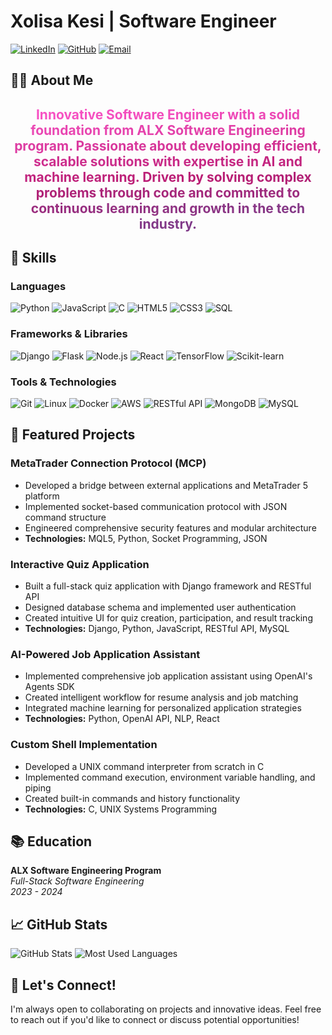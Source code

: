 # Xolisa Kesi | Software Engineer

[![LinkedIn](https://img.shields.io/badge/LinkedIn-Connect-blue)](https://www.linkedin.com/in/xolisa-kesi/)
[![GitHub](https://img.shields.io/badge/GitHub-Follow-181717?logo=github)](https://github.com/Xolisakesi)
[![Email](https://img.shields.io/badge/Email-Contact-red)](mailto:xolisakesi@gmail.com)

## 👨‍💻 About Me

<div align="center">
  <h2>
    <span style="background-image: linear-gradient(to right, #f953c6, #b91d73, #4a569d, #24c6dc, #514a9d, #b91d73, #f953c6); 
                 -webkit-background-clip: text;
                 background-clip: text;
                 color: transparent;
                 animation: rainbow_animation 6s ease-in-out infinite;
                 background-size: 400% 100%;">
      Innovative Software Engineer with a solid foundation from ALX Software Engineering program. Passionate about developing efficient, scalable solutions with expertise in AI and machine learning. Driven by solving complex problems through code and committed to continuous learning and growth in the tech industry.
    </span>
  </h2>
</div>

<style>
@keyframes rainbow_animation {
    0% { background-position: 0% 50% }
    50% { background-position: 100% 50% }
    100% { background-position: 0% 50% }
}
</style>

## 🔧 Skills

### Languages
![Python](https://img.shields.io/badge/Python-3776AB?style=flat&logo=python&logoColor=white)
![JavaScript](https://img.shields.io/badge/JavaScript-F7DF1E?style=flat&logo=javascript&logoColor=black)
![C](https://img.shields.io/badge/C-00599C?style=flat&logo=c&logoColor=white)
![HTML5](https://img.shields.io/badge/HTML5-E34F26?style=flat&logo=html5&logoColor=white)
![CSS3](https://img.shields.io/badge/CSS3-1572B6?style=flat&logo=css3&logoColor=white)
![SQL](https://img.shields.io/badge/SQL-4479A1?style=flat&logo=mysql&logoColor=white)

### Frameworks & Libraries
![Django](https://img.shields.io/badge/Django-092E20?style=flat&logo=django&logoColor=white)
![Flask](https://img.shields.io/badge/Flask-000000?style=flat&logo=flask&logoColor=white)
![Node.js](https://img.shields.io/badge/Node.js-339933?style=flat&logo=nodedotjs&logoColor=white)
![React](https://img.shields.io/badge/React-61DAFB?style=flat&logo=react&logoColor=black)
![TensorFlow](https://img.shields.io/badge/TensorFlow-FF6F00?style=flat&logo=tensorflow&logoColor=white)
![Scikit-learn](https://img.shields.io/badge/Scikit_Learn-F7931E?style=flat&logo=scikit-learn&logoColor=white)

### Tools & Technologies
![Git](https://img.shields.io/badge/Git-F05032?style=flat&logo=git&logoColor=white)
![Linux](https://img.shields.io/badge/Linux-FCC624?style=flat&logo=linux&logoColor=black)
![Docker](https://img.shields.io/badge/Docker-2496ED?style=flat&logo=docker&logoColor=white)
![AWS](https://img.shields.io/badge/AWS-232F3E?style=flat&logo=amazonaws&logoColor=white)
![RESTful API](https://img.shields.io/badge/RESTful_API-009688?style=flat&logo=fastapi&logoColor=white)
![MongoDB](https://img.shields.io/badge/MongoDB-47A248?style=flat&logo=mongodb&logoColor=white)
![MySQL](https://img.shields.io/badge/MySQL-4479A1?style=flat&logo=mysql&logoColor=white)

## 🚀 Featured Projects

### MetaTrader Connection Protocol (MCP)
- Developed a bridge between external applications and MetaTrader 5 platform
- Implemented socket-based communication protocol with JSON command structure
- Engineered comprehensive security features and modular architecture
- **Technologies:** MQL5, Python, Socket Programming, JSON

### Interactive Quiz Application
- Built a full-stack quiz application with Django framework and RESTful API
- Designed database schema and implemented user authentication
- Created intuitive UI for quiz creation, participation, and result tracking
- **Technologies:** Django, Python, JavaScript, RESTful API, MySQL

### AI-Powered Job Application Assistant
- Implemented comprehensive job application assistant using OpenAI's Agents SDK
- Created intelligent workflow for resume analysis and job matching
- Integrated machine learning for personalized application strategies
- **Technologies:** Python, OpenAI API, NLP, React

### Custom Shell Implementation
- Developed a UNIX command interpreter from scratch in C
- Implemented command execution, environment variable handling, and piping
- Created built-in commands and history functionality
- **Technologies:** C, UNIX Systems Programming

## 📚 Education

**ALX Software Engineering Program**  
*Full-Stack Software Engineering*  
*2023 - 2024*

## 📈 GitHub Stats

![GitHub Stats](https://github-readme-stats.vercel.app/api?username=Xolisakesi&show_icons=true&theme=tokyonight)
![Most Used Languages](https://github-readme-stats.vercel.app/api/top-langs/?username=Xolisakesi&layout=compact&theme=tokyonight)

## 🔗 Let's Connect!

I'm always open to collaborating on projects and innovative ideas. Feel free to reach out if you'd like to connect or discuss potential opportunities!

